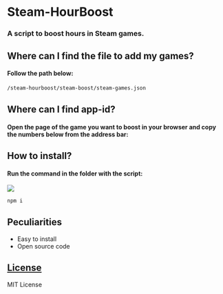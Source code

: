 # Steam-HourBoost
### A script to boost hours in Steam games.

## Where can I find the file to add my games?
#### Follow the path below:
```sh
/steam-hourboost/steam-boost/steam-games.json
```

## Where can I find app-id?
#### Open the page of the game you want to boost in your browser and copy the numbers below from the address bar:

## How to install?
#### Run the command in the folder with the script:
<img align=center src="https://i.imgur.com/UaeBeaE.png"/>

```sh
npm i
```

## Peculiarities
- Easy to install
- Open source code

## [License](LICENSE)
MIT License
